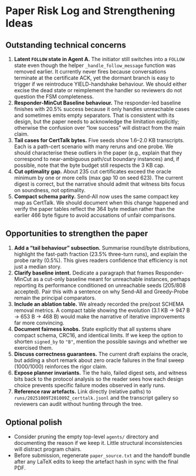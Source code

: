 # Paper Risk Log and Strengthening Ideas

## Outstanding technical concerns

1. **Latent `FOLLOW` state in Agent A.** The initiator still switches into a `FOLLOW` state even though the helper `_handle_follow_message` function was removed earlier. It currently never fires because conversations terminate at the certificate ACK, yet the dormant branch is easy to trigger if we reintroduce YIELD-handshake behaviour. We should either excise the dead state or reimplement the handler so reviewers do not question the FSM completeness.
2. **Responder-MinCut Baseline behaviour.** The responder-led baseline finishes with 20.5% success because it only handles unreachable cases and sometimes emits empty separators. That is consistent with its design, but the paper needs to acknowledge the limitation explicitly; otherwise the confusion over “low success” will distract from the main claim.
3. **Tail cases for CertTalk bytes.** Five seeds show 1.6–2.0 KB transcripts. Each is a path-cert scenario with many reruns and one probe. We should characterise these outliers in the paper (e.g., explain that they correspond to near-ambiguous path/cut boundary instances) and, if possible, note that the byte budget still respects the 3 KB cap.
4. **Cut optimality gap.** About 235 cut certificates exceed the oracle minimum by one or more cells (max gap 10 on seed 623). The current digest is correct, but the narrative should admit that witness bits focus on soundness, not optimality.
5. **Compact schema parity.** Send-All now uses the same compact key map as CertTalk. We should document when this change happened and verify the paper tables reflect the 364 byte median rather than the earlier 466 byte figure to avoid accusations of unfair comparisons.

## Opportunities to strengthen the paper

1. **Add a “tail behaviour” subsection.** Summarise round/byte distributions, highlight the fast-path fraction (23.5% three-turn runs), and explain the probe rarity (0.5%). This gives readers confidence that efficiency is not just a median story.
2. **Clarify baseline intent.** Dedicate a paragraph that frames Responder-MinCut as a cut-only baseline meant for unreachable instances, perhaps reporting its performance conditioned on unreachable seeds (205/808 accepted). Pair this with a sentence on why Send-All and Greedy-Probe remain the principal comparators.
3. **Include an ablation table.** We already recorded the pre/post SCHEMA removal metrics. A compact table showing the evolution (3.1 KB → 947 B → 653 B → 468 B) would make the narrative of iterative improvements far more convincing.
4. **Document fairness knobs.** State explicitly that all systems share compact schema, CRC16, and identical limits. If we keep the option to shorten `signed_by` to `"B"`, mention the possible savings and whether we exercised them.
5. **Discuss correctness guarantees.** The current draft explains the oracle, but adding a short remark about zero oracle failures in the final sweep (1000/1000) reinforces the rigor claim.
6. **Expose planner invariants.** Tie the halo, failed digest sets, and witness bits back to the protocol analysis so the reader sees how each design choice prevents specific failure modes observed in early runs.
7. **Reference raw artefacts.** Link directly (relative paths) to `runs/20251009T201009Z_certtalk.jsonl` and the transcript gallery so reviewers can audit without hunting through the tree.

## Optional polish

- Consider pruning the empty top-level `agents/` directory and documenting the reason if we keep it. Little structural inconsistencies will distract program chairs.
- Before submission, regenerate `paper_source.txt` and the handoff bundle after any LaTeX edits to keep the artefact hash in sync with the final PDF.

